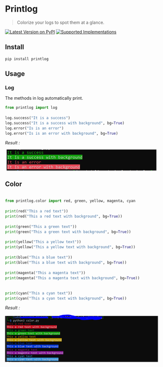 # Printlog

> Colorize your logs to spot them at a glance.

[![Latest Version on PyPI](https://img.shields.io/pypi/v/pypi-template.svg)](https://pypi.python.org/pypi/pypi-template/)
[![Supported Implementations](https://img.shields.io/pypi/pyversions/pypi-template.svg)](https://pypi.python.org/pypi/pypi-template/)


## Install
````
pip install printlog
````

## Usage 

### Log
The methods in log automatically print.
```python
from printlog import log

log.success("It is a success")
log.success("It is a success with background", bg=True)
log.error("Is is an error")
log.error("Is is an error with background", bg=True)
```
*Result :*  
<center>
<img src="https://github.com/LudovicPatho/printlog/raw/main/img/example1.PNG" alt='example1'>
</center>

## Color
```python

from printlog.color import red, green, yellow, magenta, cyan 

print(red("This a red text"))
print(red("This a red text with background", bg=True))

print(green("This a green text"))
print(green("This a green text with background", bg=True))

print(yellow("This a yellow text"))
print(yellow("This a yellow text with background", bg=True))

print(blue("This a blue text"))
print(blue("This a blue text with background", bg=True))

print(magenta("This a magenta text"))
print(magenta("This a magenta text with background", bg=True))


print(cyan("This a cyan text"))
print(cyan("This a cyan text with background", bg=True))
```
*Result :*  
<center>
<img src="https://github.com/LudovicPatho/printlog/raw/main/img/example2.PNG" alt='example2'>
</center>